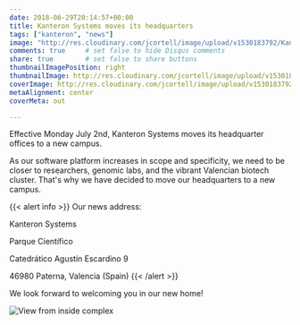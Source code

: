 ```yaml
---
date: 2018-06-29T20:14:57+00:00
title: Kanteron Systems moves its headquarters
tags: ["kanteron", "news"]
image: "http://res.cloudinary.com/jcortell/image/upload/v1530183792/Kanteron/parc_cientific.jpg"
comments: true     # set false to hide Disqus comments
share: true        # set false to share buttons
thumbnailImagePosition: right
thumbnailImage: http://res.cloudinary.com/jcortell/image/upload/v1530183792/Kanteron/parc_cientific.jpg
coverImage: http://res.cloudinary.com/jcortell/image/upload/v1530183792/Kanteron/parc_cientific.jpg
metaAlignment: center
coverMeta: out

---
```

Effective Monday July 2nd, Kanteron Systems moves its headquarter offices to a new campus.

<!--more-->

As our software platform increases in scope and specificity, we need to be closer to researchers, genomic labs, and the vibrant Valencian biotech cluster.
That's why we have decided to move our headquarters to a new campus.

{{< alert info >}}
Our news address:

Kanteron Systems

Parque Científico

Catedrático Agustín Escardino  9

46980 Paterna, Valencia (Spain)
{{< /alert >}}

We look forward to welcoming you in our new home!

![View from inside complex](http://res.cloudinary.com/jcortell/image/upload/f_png,q_auto:low/v1530184290/Kanteron/parqueinterior.jpg)

